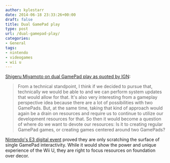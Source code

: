 ```yaml
---
author: kylestarr
date: 2014-06-18 23:33:26+00:00
draft: false
title: Dual GamePad play
type: post
url: /dual-gamepad-play/
categories:
- General
tags:
- nintendo
- videogames
- wii u
---
```


[Shigeru Miyamoto on dual GamePad play as quoted by IGN](http://ign.com/articles/2014/06/18/miyamoto-on-the-potential-for-dual-gamepad-wii-u-games):

> From a technical standpoint, I think if we decided to pursue that, technically we would be able to and we can perform system updates that would allow for that. It's also very interesting from a gameplay perspective idea because there are a lot of possibilities with two GamePads. But, at the same time, taking that kind of approach would again be a drain on resources and require us to continue to utilize our development resources for that. So then it would become a question of where do we want to devote our resources: Is it to creating regular GamePad games, or creating games centered around two GamePads?

[Nintendo's E3 digital event](/2014/06/10/because-its-nintendo/) proved they are only scratching the surface of single GamePad interactivity. While it would show the power and unique experience of the Wii U, they are right to focus resources on foundation over decor.
